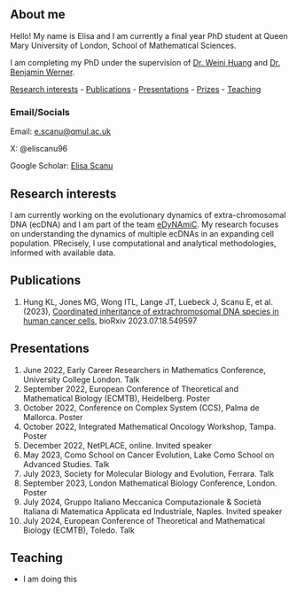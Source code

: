 ## About me

Hello! My name is Elisa and I am currently a final year PhD student at Queen Mary University of London, School of Mathematical Sciences.

I am completing my PhD under the supervision of [Dr. Weini Huang](https://www.qmul.ac.uk/maths/profiles/huangw.html) and [Dr. Benjamin Werner](https://www.bci.qmul.ac.uk/staff/dr-benjamin-werner/). 

[Research interests](#research) - [Publications](#publications) - [Presentations](#presentations) - [Prizes](#prizes) - [Teaching](#teaching)

### Email/Socials

Email: e.scanu@qmul.ac.uk

X: @eliscanu96

Google Scholar: [Elisa Scanu](https://scholar.google.com/citations?hl=it&user=juEQxZ8AAAAJ)

## Research interests

I am currently working on the evolutionary dynamics of extra-chromosomal DNA (ecDNA) and I am part of the team [eDyNAmiC](https://cancergrandchallenges.org/teams/edynamic). My research focuses on understanding the dynamics of multiple ecDNAs in an expanding cell population. PRecisely, I use computational and analytical methodologies, informed with available data.

## Publications

1. Hung KL, Jones MG, Wong ITL, Lange JT, Luebeck J, Scanu E, et al. (2023), [Coordinated inheritance of extrachromosomal DNA species in human cancer cells](https://www.biorxiv.org/content/10.1101/2023.07.18.549597v1), bioRxiv 2023.07.18.549597

## Presentations

1. June 2022, Early Career Researchers in Mathematics Conference, University College London. Talk
2. September 2022, European Conference of Theoretical and Mathematical Biology (ECMTB), Heidelberg. Poster
3. October 2022, Conference on Complex System (CCS), Palma de Mallorca. Poster
4. October 2022, Integrated Mathematical Oncology Workshop, Tampa. Poster
5. December 2022, NetPLACE, online. Invited speaker
6. May 2023, Como School on Cancer Evolution, Lake Como School on Advanced Studies. Talk
7. July 2023, Society for Molecular Biology and Evolution, Ferrara. Talk
8. September 2023, London Mathematical Biology Conference, London. Poster
9. July 2024, Gruppo Italiano Meccanica Computazionale & Società Italiana di Matematica Applicata ed Industriale, Naples. Invited speaker
10. July 2024, European Conference of Theoretical and Mathematical Biology (ECMTB), Toledo. Talk



## Teaching

- I am doing this
